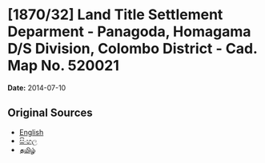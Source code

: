 # [1870/32] Land Title Settlement Deparment - Panagoda, Homagama D/S Division, Colombo District - Cad. Map No. 520021

**Date:** 2014-07-10

## Original Sources

- [English](https://documents.gov.lk/view/extra-gazettes/2014/7/1870-32_E.pdf)
- [සිංහල](https://documents.gov.lk/view/extra-gazettes/2014/7/1870-32_S.pdf)
- [தமிழ்](https://documents.gov.lk/view/extra-gazettes/2014/7/1870-32_T.pdf)
